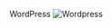 WordPress
![Wordpress](https://user-images.githubusercontent.com/95514120/169456278-15d145a4-0461-40b1-a727-d48dd54bccd3.png)
